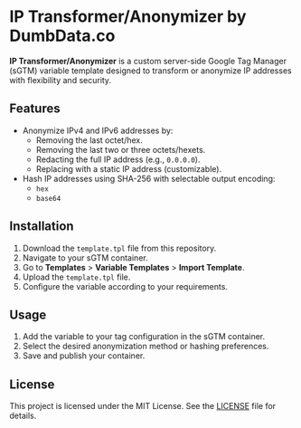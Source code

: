 # IP Transformer/Anonymizer by DumbData.co

**IP Transformer/Anonymizer** is a custom server-side Google Tag Manager (sGTM) variable template designed to transform or anonymize IP addresses with flexibility and security.

## Features

- Anonymize IPv4 and IPv6 addresses by:
  - Removing the last octet/hex.
  - Removing the last two or three octets/hexets.
  - Redacting the full IP address (e.g., `0.0.0.0`).
  - Replacing with a static IP address (customizable).
- Hash IP addresses using SHA-256 with selectable output encoding:
  - `hex`
  - `base64`

## Installation

1. Download the `template.tpl` file from this repository.
2. Navigate to your sGTM container.
3. Go to **Templates** > **Variable Templates** > **Import Template**.
4. Upload the `template.tpl` file.
5. Configure the variable according to your requirements.

## Usage

1. Add the variable to your tag configuration in the sGTM container.
2. Select the desired anonymization method or hashing preferences.
3. Save and publish your container.

## License

This project is licensed under the MIT License. See the [LICENSE](LICENSE) file for details.
